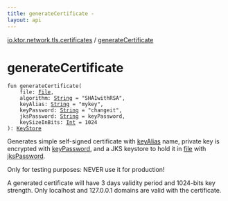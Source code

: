 ```yaml
---
title: generateCertificate - 
layout: api
---
```


<div class='api-docs-breadcrumbs'><a href="index.html">io.ktor.network.tls.certificates</a> / <a href="./generate-certificate.html">generateCertificate</a></div>

# generateCertificate

<div class="signature"><code><span class="keyword">fun </span><span class="identifier">generateCertificate</span><span class="symbol">(</span><br/>&nbsp;&nbsp;&nbsp;&nbsp;<span class="parameterName" id="io.ktor.network.tls.certificates$generateCertificate(java.io.File, kotlin.String, kotlin.String, kotlin.String, kotlin.String, kotlin.Int)/file">file</span><span class="symbol">:</span>&nbsp;<a href="http://docs.oracle.com/javase/6/docs/api/java/io/File.html"><span class="identifier">File</span></a><span class="symbol">, </span><br/>&nbsp;&nbsp;&nbsp;&nbsp;<span class="parameterName" id="io.ktor.network.tls.certificates$generateCertificate(java.io.File, kotlin.String, kotlin.String, kotlin.String, kotlin.String, kotlin.Int)/algorithm">algorithm</span><span class="symbol">:</span>&nbsp;<a href="https://kotlinlang.org/api/latest/jvm/stdlib/kotlin/-string/index.html"><span class="identifier">String</span></a>&nbsp;<span class="symbol">=</span>&nbsp;"SHA1withRSA"<span class="symbol">, </span><br/>&nbsp;&nbsp;&nbsp;&nbsp;<span class="parameterName" id="io.ktor.network.tls.certificates$generateCertificate(java.io.File, kotlin.String, kotlin.String, kotlin.String, kotlin.String, kotlin.Int)/keyAlias">keyAlias</span><span class="symbol">:</span>&nbsp;<a href="https://kotlinlang.org/api/latest/jvm/stdlib/kotlin/-string/index.html"><span class="identifier">String</span></a>&nbsp;<span class="symbol">=</span>&nbsp;"mykey"<span class="symbol">, </span><br/>&nbsp;&nbsp;&nbsp;&nbsp;<span class="parameterName" id="io.ktor.network.tls.certificates$generateCertificate(java.io.File, kotlin.String, kotlin.String, kotlin.String, kotlin.String, kotlin.Int)/keyPassword">keyPassword</span><span class="symbol">:</span>&nbsp;<a href="https://kotlinlang.org/api/latest/jvm/stdlib/kotlin/-string/index.html"><span class="identifier">String</span></a>&nbsp;<span class="symbol">=</span>&nbsp;"changeit"<span class="symbol">, </span><br/>&nbsp;&nbsp;&nbsp;&nbsp;<span class="parameterName" id="io.ktor.network.tls.certificates$generateCertificate(java.io.File, kotlin.String, kotlin.String, kotlin.String, kotlin.String, kotlin.Int)/jksPassword">jksPassword</span><span class="symbol">:</span>&nbsp;<a href="https://kotlinlang.org/api/latest/jvm/stdlib/kotlin/-string/index.html"><span class="identifier">String</span></a>&nbsp;<span class="symbol">=</span>&nbsp;keyPassword<span class="symbol">, </span><br/>&nbsp;&nbsp;&nbsp;&nbsp;<span class="parameterName" id="io.ktor.network.tls.certificates$generateCertificate(java.io.File, kotlin.String, kotlin.String, kotlin.String, kotlin.String, kotlin.Int)/keySizeInBits">keySizeInBits</span><span class="symbol">:</span>&nbsp;<a href="https://kotlinlang.org/api/latest/jvm/stdlib/kotlin/-int/index.html"><span class="identifier">Int</span></a>&nbsp;<span class="symbol">=</span>&nbsp;1024<br/><span class="symbol">)</span><span class="symbol">: </span><a href="http://docs.oracle.com/javase/6/docs/api/java/security/KeyStore.html"><span class="identifier">KeyStore</span></a></code></div>

Generates simple self-signed certificate with <a href="generate-certificate.html#io.ktor.network.tls.certificates$generateCertificate(java.io.File, kotlin.String, kotlin.String, kotlin.String, kotlin.String, kotlin.Int)/keyAlias">keyAlias</a> name, private key is encrypted with <a href="generate-certificate.html#io.ktor.network.tls.certificates$generateCertificate(java.io.File, kotlin.String, kotlin.String, kotlin.String, kotlin.String, kotlin.Int)/keyPassword">keyPassword</a>,
and a JKS keystore to hold it in <a href="generate-certificate.html#io.ktor.network.tls.certificates$generateCertificate(java.io.File, kotlin.String, kotlin.String, kotlin.String, kotlin.String, kotlin.Int)/file">file</a> with <a href="generate-certificate.html#io.ktor.network.tls.certificates$generateCertificate(java.io.File, kotlin.String, kotlin.String, kotlin.String, kotlin.String, kotlin.Int)/jksPassword">jksPassword</a>.

Only for testing purposes: NEVER use it for production!

A generated certificate will have 3 days validity period and 1024-bits key strength.
Only localhost and 127.0.0.1 domains are valid with the certificate.

